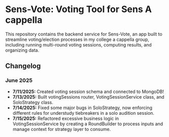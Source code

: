 # Sens-Vote: Voting Tool for Sens A cappella
This repository contains the backend service for Sens-Vote, an app built to streamline voting/election processes in my college a cappella group, including running multi-round voting sessions, computing results, and organizing data.

## Changelog

### June 2025
- **7/11/2025:** Created voting session schema and connected to MongoDB!
- **7/13/2025:** Built votingSessions router, VotingSessionService class, and SoloStrategy class.
- **7/14/2025:** Fixed some major bugs in SoloStrategy, now enforcing different rules for understudy tiebreakers in a solo audition session.
- **7/15/2025:** Refactored excessive business logic in VotingSessionService by creating a RoundBuilder to process inputs and manage context for strategy layer to consume.
